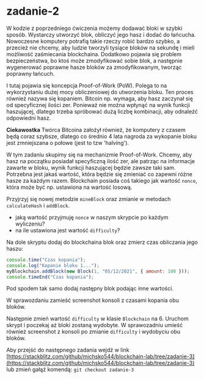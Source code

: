 # zadanie-2

W kodzie z poprzedniego ćwiczenia możemy dodawać bloki w szybki sposób. Wystarczy utworzyć blok, obliczyć jego hasz i dodać do łańcucha. Nowoczesne komputery potrafią takie rzeczy robić bardzo szybko, a przecież nie chcemy, aby ludzie tworzyli tysiące bloków na sekundę i mieli możliwość zaśmiecania blockchaina. Dodatkowo pojawia się problem bezpieczeństwa, bo ktoś może zmodyfikować sobie blok, a następnie wygenerować poprawne hasze bloków za zmodyfikowanym, tworząc poprawny łańcuch.

I tutaj pojawia się koncepcja Proof-of-Work (PoW). Polega to na wykorzystaniu dużej mocy obliczeniowej do utworzenia bloku. Ten proces również nazywa się kopaniem. Bitcoin np. wymaga, aby hasz zaczynał się od specyficznej ilości zer. Ponieważ nie można wpłynąć na wynik funkcji haszującej, dlatego trzeba spróbować dużą liczbę kombinacji, aby odnaleźć odpowiedni hasz.

**Ciekawostka** Twórca Bitcoina założył również, że komputery z czasem będą coraz szybsze, dlatego co średnio 4 lata nagroda za wykopanie bloku jest zmniejszana o połowe (jest to tzw 'halving').

W tym zadaniu skupimy się na mechanizmie Proof-of-Work. Chcemy, aby hasz na początku posiadał specyficzną ilość zer, ale patrząc na informacje zawarte w bloku, wynik funkcji haszującej będzie zawsze taki sam. Potrzebna jest jakaś wartość, która będzie się zmieniać co zapewni różne hasze za każdym razem. Blockchain posiada coś takiego jak wartość `nonce`, która może być np. ustawiona na wartość losową.

Przyjrzyj się nowej metodzie `mineBlock` oraz zmianie w metodach `calculateHash` i `addBlock`.

- jaką wartość przyjmuję `nonce` w naszym skrypcie po każdym wyliczeniu?
- na ile ustawiona jest wartość `difficulty`?

Na dole skryptu dodaj do blockchaina blok oraz zmierz czas obliczania jego haszu:

```js
console.time("Czas kopania");
console.log("Kopanie bloku 1...");
myBlockchain.addBlock(new Block(1, "05/12/2021", { amount: 100 }));
console.timeEnd("Czas kopania");
```

Pod spodem tak samo dodaj następny blok podając inne wartości.

W sprawozdaniu zamieść screenshot konsoli z czasami kopania obu bloków.

Następnie zmień wartość `difficulty` w klasie `Blockchain` na 6. Uruchom skrypt i poczekaj aż bloki zostaną wydobyte. W sprawozadniu umieść również screenshot z konsoli po zmianie `difficulty` i wydobyciu obu bloków.

Aby przejść do następnego zadania
wejdź w link [https://stackblitz.com/github/michsko544/blockchain-lab/tree/zadanie-3](https://stackblitz.com/github/michsko544/blockchain-lab/tree/zadanie-3)
lub zmień gałąź komendą:
`git checkout zadanie-3`
